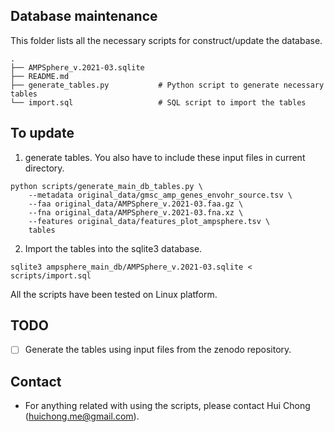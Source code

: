 ## Database maintenance 

This folder lists all the necessary scripts for construct/update the database.
```text
.
├── AMPSphere_v.2021-03.sqlite
├── README.md
├── generate_tables.py           # Python script to generate necessary tables
└── import.sql                   # SQL script to import the tables 
```

## To update

1. generate tables. You also have to include these input files in current directory. 

```shell
python scripts/generate_main_db_tables.py \
	--metadata original_data/gmsc_amp_genes_envohr_source.tsv \
	--faa original_data/AMPSphere_v.2021-03.faa.gz \
	--fna original_data/AMPSphere_v.2021-03.fna.xz \
	--features original_data/features_plot_ampsphere.tsv \
	tables
```

2. Import the tables into the sqlite3 database.

```shell
sqlite3 ampsphere_main_db/AMPSphere_v.2021-03.sqlite < scripts/import.sql
```

All the scripts have been tested on Linux platform.

## TODO

- [ ] Generate the tables using input files from the zenodo repository.

## Contact

- For anything related with using the scripts, please contact Hui Chong (huichong.me@gmail.com).
